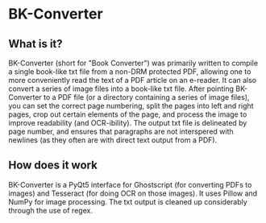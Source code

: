# BK-Converter

## What is it?
BK-Converter (short for "Book Converter") was primarily written to compile a single book-like txt file from a non-DRM protected PDF, allowing one to more conveniently read the text of a PDF article on an e-reader. It can also convert a series of image files into a book-like txt file. After pointing BK-Converter to a PDF file (or a directory containing a series of image files), you can set the correct page numbering, split the pages into left and right pages, crop out certain elements of the page, and process the image to improve readability (and OCR-ibility). The output txt file is delineated by page number, and ensures that paragraphs are not interspered with newlines (as they often are with direct text output from a PDF).

## How does it work
BK-Converter is a PyQt5 interface for Ghostscript (for converting PDFs to images) and Tesseract (for doing OCR on those images). It uses Pillow and NumPy for image processing. The txt output is cleaned up considerably through the use of regex.

